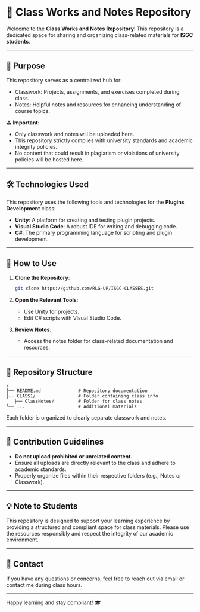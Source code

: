 # 📘 Class Works and Notes Repository

Welcome to the **Class Works and Notes Repository**! This repository is a dedicated space for sharing and organizing class-related materials for **ISGC students**.

---

## 🎯 Purpose
This repository serves as a centralized hub for:
- Classwork: Projects, assignments, and exercises completed during class.
- Notes: Helpful notes and resources for enhancing understanding of course topics.

**⚠️ Important:**
- Only classwork and notes will be uploaded here.
- This repository strictly complies with university standards and academic integrity policies.
- No content that could result in plagiarism or violations of university policies will be hosted here.

---

## 🛠️ Technologies Used
This repository uses the following tools and technologies for the **Plugins Development** class:

- **Unity**: A platform for creating and testing plugin projects.
- **Visual Studio Code**: A robust IDE for writing and debugging code.
- **C#**: The primary programming language for scripting and plugin development.

---

## 🚀 How to Use
1. **Clone the Repository**:
   ```bash
   git clone https://github.com/RLG-UP/ISGC-CLASSES.git
   ```
2. **Open the Relevant Tools**:
   - Use Unity for projects.
   - Edit C# scripts with Visual Studio Code.

3. **Review Notes**:
   - Access the notes folder for class-related documentation and resources.

---

## 📂 Repository Structure
```
/
├── README.md              # Repository documentation
├── CLASS1/                # Folder containing class info
   ├── ClassNotes/         # Folder for class notes
└── ...                    # Additional materials
```
Each folder is organized to clearly separate classwork and notes.

---

## 🤝 Contribution Guidelines
- **Do not upload prohibited or unrelated content.**
- Ensure all uploads are directly relevant to the class and adhere to academic standards.
- Properly organize files within their respective folders (e.g., Notes or Classwork).

---

## 💡 Note to Students
This repository is designed to support your learning experience by providing a structured and compliant space for class materials. Please use the resources responsibly and respect the integrity of our academic environment.

---

## 📧 Contact
If you have any questions or concerns, feel free to reach out via email or contact me during class hours.

---

Happy learning and stay compliant! 🎓
